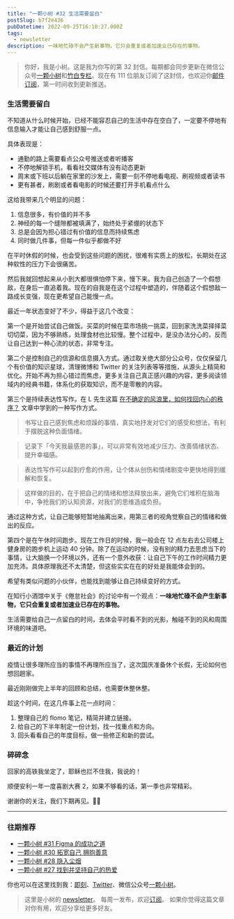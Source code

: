 ```yaml
---
title: "一颗小树 #32 生活需要留白"
postSlug: b7f2e436
pubDatetime: 2022-09-25T16:10:27.000Z
tags:
  - newsletter
description: 一味地忙碌不会产生新事物，它只会重复或者加速业已存在的事物。
---
```


> 你好，我是小树。这是我为你写的第 32 封信。每期都会同步更新在微信公众号[一颗小树](https://weixin.sogou.com/weixin?query=a_warm_tree)和[竹白专栏](https://xiaoshu.zhubai.love)。现在有 111 位朋友订阅了这封信，也欢迎你[邮件订阅](https://xiaoshu.zhubai.love)，第一时间收到更新推送。

### 生活需要留白

不知道从什么时候开始，已经不能容忍自己的生活中存在空白了，一定要不停地有信息输入才能让自己感到舒服一点。

具体表现是：

- 通勤的路上需要看点公众号推送或者听播客
- 不停地解锁手机，看看社交媒体有没有动态更新
- 周末或下班以后躺在家里的沙发上，需要一刻不停地看电视、刷视频或者读书
- 更有甚者，刷剧或者看电影的时候还要打开手机看点什么

这给我带来几个明显的问题：

1. 信息很多，有价值的并不多
2. 神经的每一个缝隙都被填满了，始终处于紧绷的状态下
3. 总是会因为担心错过有价值的信息而持续焦虑
4. 同时做几件事，但每一件似乎都做不好

在平时休假的时候，也会受到这些问题的困扰，很难有实质上的放松，长期处在这种软性的压力下会很痛苦。

然后我就回想起来从小到大都很惧怕停下来，慢下来。我为自己创造了一个假想敌，在身后一直追着我。现在的自我是在这个过程中塑造的，伴随着这个假想敌一路成长变强，现在更希望自己能慢一点。

最近一年状态变好了不少，得益于这几个改变：

第一个是开始尝试自己做饭。买菜的时候在菜市场挑一挑菜，回到家洗洗菜择择菜切切菜，因为不够熟练，处理食材也比较慢。整个过程中，是没办法分心的，反而让自己达到一种心流的状态，非常专注。

第二个是控制自己的信源和信息摄入方式。通过取关绝大部分公众号，仅仅保留几个有价值的知识星球，清理微博和 Twitter 的关注列表等等措施，从源头上精简和优化。开始不再为担心错过而焦虑，更多关注自己真正感兴趣的内容，更多阅读领域内的经典书籍，体系化的获取知识，而不是零散的内容。

第三个是持续表达性写作。在 L 先生这篇 [在不确定的风浪里，如何找回内心的秩序？](https://mp.weixin.qq.com/s/uT0CizW-0JZEvkH2MBCH8g) 文章中学到的一种写作方式。

> 书写让自己感到焦虑和烦躁的事情，真实地抒发对它们的感受和想法，有利于摆脱这种负面情绪。

> 记录下「今天我最感恩的事」，可以非常有效地减少压力、改善情绪状态、提升幸福感。

> 表达性写作可以起到疗愈的作用，让个体从创伤和情绪剧变中更快地得到缓解和恢复。

> 这样做的目的，在于把自己的情绪和想法释放出来，避免它们堆积在脑海中，争抢我们的认知资源，对我们的思维造成负担。

通过这种方式，让自己能够短暂地抽离出来，用第三者的视角觉察自己的情绪和做出的反应。

第四个是在午休时间跑步。现在工作日的时候，我一般会在 12 点左右去公司楼上健身房的跑步机上运动 40 分钟。除了在运动的时候，没有别的精力去思虑当下的事情，让大脑换一个环境以外，还有一个意外收获：让自己下午的工作时间精力更加充沛。具体原理我还不太清楚，但这些实实在在的好处是我能体会到的。

希望有类似问题的小伙伴，也能找到能够让自己持续变好的方式。

在知行小酒馆中关于《倦怠社会》的讨论中有一个观点：**一味地忙碌不会产生新事物，它只会重复或者加速业已存在的事物。**

生活需要给自己一点留白的时间，去体会平时看不到的光影，触碰不到的风和周围环境的味道吧。

### 最近的计划

疫情让很多理所应当的事情不再理所应当了，这次国庆准备休个长假，无论如何也想回趟家。

最近刚刚做完上半年的回顾和总结，也需要休整休整。

趁这个时间，在这几件事上花一点时间：

1. 整理自己的 flomo 笔记，精简并建立链接。
2. 给自己的下半年制定一份计划，找一找重点和方向。
3. 回头看看自己的年度目标，做一些修正和新的尝试。

### 碎碎念

回家的高铁我坐定了，耶稣也拦不住我，我说的！

顺便安利一年一度喜剧大赛 2，如果不够看的话，第一季也非常精彩。

谢谢你的关注，我们下期再见。👋🏻

---

### 往期推荐

- [一颗小树 #31 Figma 的成功之道](https://mp.weixin.qq.com/s/O-0ExGALEZAkhVJKBOV9Pw)
- [一颗小树 #30 拓宽自己 拥抱善意](https://mp.weixin.qq.com/s/grYVHXJa4UNPkv2L-PLUyA)
- [一颗小树 #28 隐入尘烟](https://mp.weixin.qq.com/s/c-nSs-e-VxvRJu2SrrMGpw)
- [一颗小树 #27 找到并坚持自己的热爱](https://mp.weixin.qq.com/s/-tF20PdAdMuqXakuBt7_wQ)

你也可以在这里找到我：[即刻](https://okjk.co/3Vsn5T)、[Twitter](https://twitter.com/yeshu_in_future)、微信公众号[一颗小树](https://weixin.sogou.com/weixin?query=a_warm_tree)。

> 这里是小树的 [newsletter](https://xiaoshu.zhubai.love)。 每周一发布，欢迎[订阅](https://xiaoshu.zhubai.love)。
> 如果你觉得这篇文章对你有用，欢迎分享给更多好友。
